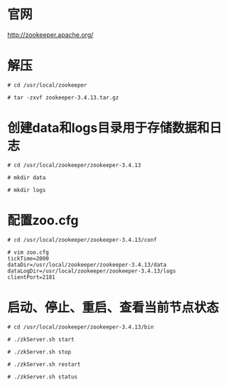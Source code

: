 # 官网
http://zookeeper.apache.org/

# 解压
```
# cd /usr/local/zookeeper

# tar -zxvf zookeeper-3.4.13.tar.gz
```

# 创建data和logs目录用于存储数据和日志
```
# cd /usr/local/zookeeper/zookeeper-3.4.13

# mkdir data

# mkdir logs
```

# 配置zoo.cfg
```
# cd /usr/local/zookeeper/zookeeper-3.4.13/conf

# vim zoo.cfg
tickTime=2000
dataDir=/usr/local/zookeeper/zookeeper-3.4.13/data
dataLogDir=/usr/local/zookeeper/zookeeper-3.4.13/logs
clientPort=2181
```

# 启动、停止、重启、查看当前节点状态
```
# cd /usr/local/zookeeper/zookeeper-3.4.13/bin

# ./zkServer.sh start

# ./zkServer.sh stop

# ./zkServer.sh restart

# ./zkServer.sh status
```
